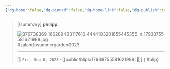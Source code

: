 ```yaml
---
{"dg-home":false,"dg-pinned":false,"dg-home-link":false,"dg-publish":true,"type":"blip","disabled rules":["yaml-title","yaml-title-alias","file-name-heading"],"title":"philipp on instagram @ 2023-09-08","created-date":"2023-09-08T14:00:00","updated-date":"2025-05-02T17:43:08","dg-path":"blips/17938755581621988.md","permalink":"/blips/17938755581621988/","dgPassFrontmatter":true,"created":"2023-09-08T14:00:00","updated":"2025-05-02T17:43:08"}
---
```


> [!summary] **philipp**:
>
> ![376738369_166289433117616_4444103201855445355_n_17938755581621988.jpg](/img/user/attachments/376738369_166289433117616_4444103201855445355_n_17938755581621988.jpg)
> #zalandosummergarden2023
> - - -
>
> 🗓️ `Fri, Sep 8, 2023` · [[public/blips/17938755581621988\|🔗]]
{ #blip}

